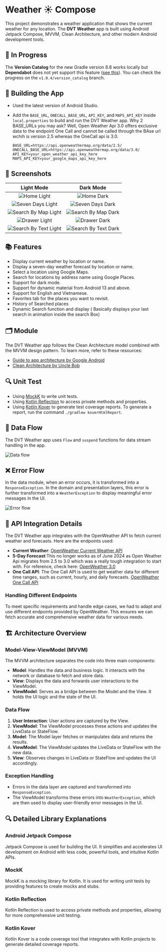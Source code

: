 # Weather ☀️ Compose

This project demonstrates a weather application that shows the current weather for any location. The **DVT Weather** app is built using Android Jetpack Compose, MVVM, Clean Architecture, and other modern Android development tools.

## 🚧 In Progress

The **Version Catalog** for the new Gradle version 8.8 works locally but **Dependabot** does not yet support this feature ([see this](https://github.com/dependabot/dependabot-core/pull/6249)). You can check the progress on the `v1.0.4/version_catalog` branch.

## 🔨 Building the App

- Used the latest version of Android Studio.
- Add the `BASE_URL`, `ONECALL_BASE_URL`, `API_KEY`, and `MAPS_API_KEY` inside `local.properties` to build and run the DVT Weather app. Why 2 BASE_URLs you may ask? Well, Open Weather Api 3.0 offers exclusive data to the endpoint One Call and cannot be called through the BAse url wchih is version 2.5 whereas the OneCall api is 3.0. 

    ```properties
    BASE_URL=https://api.openweathermap.org/data/2.5/
    ONECALL_BASE_URL=https://api.openweathermap.org/data/3.0/
    API_KEY=your_open_weather_api_key_here
    MAPS_API_KEY=your_google_maps_api_key_here
    ```

## 📸 Screenshots

| Light Mode | Dark Mode |
| :---: | :---: |
| ![Home Light](image/home_light.png "Home Light") | ![Home Dark](image/home_dark.png "Home Dark") |
| ![Seven Days Light](image/seven_days_light.png "Seven Days Light") | ![Seven Days Dark](image/seven_days_dark.png "Seven Days Dark") |
| ![Search By Map Light](image/search_by_map_light.png "Search By Map Light") | ![Search By Map Dark](image/search_by_map_dark.png "Search By Map Dark") |
| ![Drawer Light](image/drawer_light.png "Drawer Light") | ![Drawer Dark](image/drawer_dark.png "Drawer Dark") |
| ![Search By Text Light](image/search_by_text_light.png "Search By Text Light") | ![Search By Text Dark](image/search_by_text_dark.png "Search By Text Dark") |

## 📚 Features

- Display current weather by location or name.
- Display a seven-day weather forecast by location or name.
- Select a location using Google Maps.
- Search for locations by address name using Google Places.
- Support for dark mode.
- Support for dynamic material from Android 13 and above.
- Support for English and Vietnamese.
- Favorites tab for the places you want to revisit.
- History of Searched places
- Dynamic Search function and display ( Basically displays your last search in animation inside the search Box)
## 🗂 Module

The DVT Weather app follows the Clean Architecture model combined with the MVVM design pattern. To learn more, refer to these resources:

- [Guide to app architecture by Google Android](https://developer.android.com/jetpack/guide)
- [Clean Architecture by Uncle Bob](https://blog.cleancoder.com/uncle-bob/2011/11/22/Clean-Architecture.html)

## 🔍 Unit Test

- Using [MockK](https://mockk.io/) to write unit tests.
- Using [Kotlin Reflection](https://kotlinlang.org/docs/reflection.html) to access private methods and properties.
- Using [Kotlin Kover](https://github.com/Kotlin/kotlinx-kover) to generate test coverage reports. To generate a report, run the command `./gradlew koverHtmlReport`.

## 🚊 Data Flow

The DVT Weather app uses `Flow` and `suspend` functions for data stream handling in the app.

![Data flow](image/data_flow.png "Data flow")

## ❌ Error Flow

In the data module, when an error occurs, it is transformed into a `ResponseException`. In the domain and presentation layers, this error is further transformed into a `WeatherException` to display meaningful error messages in the UI.

![Error flow](image/error_flow.png "Error flow")

## 📝 API Integration Details

The DVT Weather app integrates with the OpenWeather API to fetch current weather and forecasts. Here are the endpoints used:

- **Current Weather**: [OpenWeather Current Weather API](https://openweathermap.org/current)
- **5-Day Forecast**:This no longer works as of June 2024 as Open Weather Api migrates from 2.5 to 3.0 which was a really tough integration to start with. For reference, check here: [OpenWeather 3.0](https://openweathermap.org/api)
- **One Call API**: The One Call API is used to get weather data for different time ranges, such as current, hourly, and daily forecasts. [OpenWeather One Call API](https://openweathermap.org/api/one-call-api)

### Handling Different Endpoints

To meet specific requirements and handle edge cases, we had to adapt and use different endpoints provided by OpenWeather. This ensures we can fetch accurate and comprehensive weather data for various needs.

## 🏗️ Architecture Overview

### Model-View-ViewModel (MVVM)

The MVVM architecture separates the code into three main components:

- **Model**: Handles the data and business logic. It interacts with the network or database to fetch and store data.
- **View**: Displays the data and forwards user interactions to the ViewModel.
- **ViewModel**: Serves as a bridge between the Model and the View. It holds the UI logic and the state of the UI.

### Data Flow

1. **User Interaction**: User actions are captured by the View.
2. **ViewModel**: The ViewModel processes these actions and updates the LiveData or StateFlow.
3. **Model**: The Model layer fetches or manipulates data and returns the results.
4. **ViewModel**: The ViewModel updates the LiveData or StateFlow with the new data.
5. **View**: Observes changes in LiveData or StateFlow and updates the UI accordingly.

### Exception Handling

- Errors in the data layer are captured and transformed into `ResponseException`.
- The ViewModel transforms these errors into `WeatherException`, which are then used to display user-friendly error messages in the UI.

## 🔍 Detailed Library Explanations

### Android Jetpack Compose

Jetpack Compose is used for building the UI. It simplifies and accelerates UI development on Android with less code, powerful tools, and intuitive Kotlin APIs.

### MockK

MockK is a mocking library for Kotlin. It is used for writing unit tests by providing features to create mocks and stubs.

### Kotlin Reflection

Kotlin Reflection is used to access private methods and properties, allowing for more comprehensive unit testing.

### Kotlin Kover

Kotlin Kover is a code coverage tool that integrates with Kotlin projects to generate detailed coverage reports.







